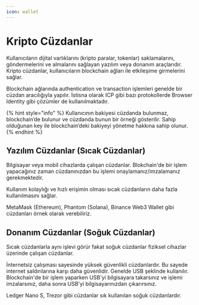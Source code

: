 ```yaml
---
icon: wallet
---
```


# Kripto Cüzdanlar

Kullanıcıların dijital varlıklarını (kripto paralar, tokenlar) saklamalarını, göndermelerini ve almalarını sağlayan yazılım veya donanım araçlarıdır. Kripto cüzdanlar, kullanıcıların blockchain ağları ile etkileşime girmelerini sağlar.

Blockchain ağlarında authentication ve transaction işlemleri genelde bir cüzdan aracılığıyla yapılır. İstisna olarak ICP gibi bazı protokollerde Browser Identity gibi çözümler de kullanılmaktadır.

{% hint style="info" %}
Kullanıcının bakiyesi cüzdanda bulunmaz, blockchain’de bulunur ve cüzdanda bunun bir örneği gösterilir. Sahip olduğunan key ile blockchain’deki bakiyeyi yönetme hakkına sahip olunur.
{% endhint %}

## Yazılım Cüzdanlar (Sıcak Cüzdanlar)

Bilgisayar veya mobil cihazlarda çalışan cüzdanlar. Blokchain'de bir işlem yapacağınız zaman cüzdanınızdan bu işlemi onaylamanız/imzalamanız gerekmektedir.

Kullanım kolaylığı ve hızlı erişimin olması sıcak cüzdanların daha fazla kullanılmasını sağlar.

MetaMask (Ethereum), Phantom (Solana), Binance Web3 Wallet gibi cüzdanları örnek olarak verebiliriz.

## Donanım Cüzdanlar (Soğuk Cüzdanlar)

Sıcak cüzdanlarla aynı işlevi görür fakat soğuk cüzdanlar fiziksel cihazlar üzerinde çalışan cüzdanlar.

İnternetsiz çalışması sayesinde yüksek güvenlikli cüzdanlardır. Bu sayede internet saldırılarına karşı daha güvenlidir. Genelde USB şeklinde kullanılır. Blockchain'de bir işlem yaparken USB'yi bilgisayara takarsınız ve işlemi imzalarsınız, daha sonra USB'yi bilgisayarınızdan çıkarırsınız.

Ledger Nano S, Trezor gibi cüzdanlar sık kullanılan soğuk cüzdanlardır.
